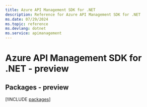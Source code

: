 ```yaml
---
title: Azure API Management SDK for .NET
description: Reference for Azure API Management SDK for .NET
ms.date: 07/29/2024
ms.topic: reference
ms.devlang: dotnet
ms.service: apimanagement
---
```

# Azure API Management SDK for .NET - preview
## Packages - preview
[!INCLUDE [packages](api-management-index.md)]